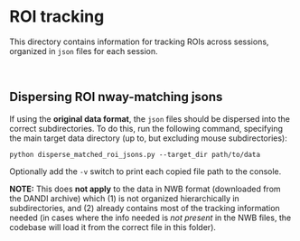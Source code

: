 # ROI tracking

This directory contains information for tracking ROIs across sessions, organized in `json` files for each session.  

&nbsp;

## Dispersing ROI nway-matching jsons 

If using the **original data format**, the `json` files should be dispersed into the correct subdirectories. To do this, run the following command, specifying the main target data directory (up to, but excluding mouse subdirectories):

`python disperse_matched_roi_jsons.py --target_dir path/to/data`

Optionally add the `-v` switch to print each copied file path to the console.

**NOTE:** This does **not apply** to the data in NWB format (downloaded from the DANDI archive) which (1) is not organized hierarchically in subdirectories, and (2) already contains most of the tracking information needed (in cases where the info needed is _not present_ in the NWB files, the codebase will load it from the correct file in this folder). 

